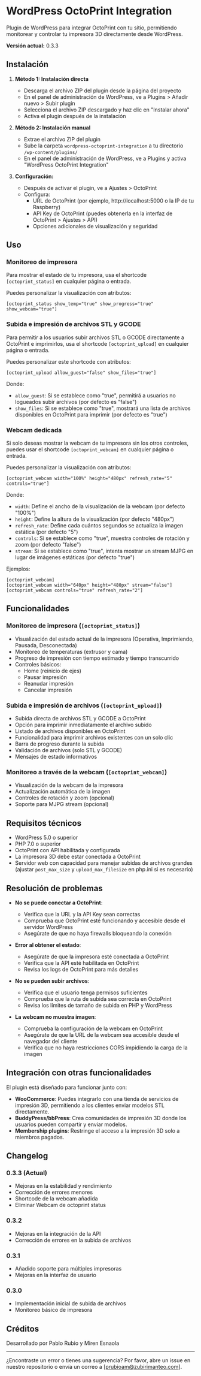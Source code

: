 # WordPress OctoPrint Integration

Plugin de WordPress para integrar OctoPrint con tu sitio, permitiendo monitorear y controlar tu impresora 3D directamente desde WordPress.

**Versión actual:** 0.3.3

## Instalación

1. **Método 1: Instalación directa**
   - Descarga el archivo ZIP del plugin desde la página del proyecto
   - En el panel de administración de WordPress, ve a Plugins > Añadir nuevo > Subir plugin
   - Selecciona el archivo ZIP descargado y haz clic en "Instalar ahora"
   - Activa el plugin después de la instalación

2. **Método 2: Instalación manual**
   - Extrae el archivo ZIP del plugin
   - Sube la carpeta `wordpress-octoprint-integration` a tu directorio `/wp-content/plugins/`
   - En el panel de administración de WordPress, ve a Plugins y activa "WordPress OctoPrint Integration"

3. **Configuración:**
   - Después de activar el plugin, ve a Ajustes > OctoPrint
   - Configura:
     - URL de OctoPrint (por ejemplo, http://localhost:5000 o la IP de tu Raspberry)
     - API Key de OctoPrint (puedes obtenerla en la interfaz de OctoPrint > Ajustes > API)
     - Opciones adicionales de visualización y seguridad

## Uso

### Monitoreo de impresora

Para mostrar el estado de tu impresora, usa el shortcode `[octoprint_status]` en cualquier página o entrada.

Puedes personalizar la visualización con atributos:

```
[octoprint_status show_temp="true" show_progress="true" show_webcam="true"]
```

### Subida e impresión de archivos STL y GCODE

Para permitir a los usuarios subir archivos STL o GCODE directamente a OctoPrint e imprimirlos, usa el shortcode `[octoprint_upload]` en cualquier página o entrada.

Puedes personalizar este shortcode con atributos:

```
[octoprint_upload allow_guest="false" show_files="true"]
```

Donde:
- `allow_guest`: Si se establece como "true", permitirá a usuarios no logueados subir archivos (por defecto es "false")
- `show_files`: Si se establece como "true", mostrará una lista de archivos disponibles en OctoPrint para imprimir (por defecto es "true")

### Webcam dedicada

Si solo deseas mostrar la webcam de tu impresora sin los otros controles, puedes usar el shortcode `[octoprint_webcam]` en cualquier página o entrada.

Puedes personalizar la visualización con atributos:

```
[octoprint_webcam width="100%" height="480px" refresh_rate="5" controls="true"]
```

Donde:
- `width`: Define el ancho de la visualización de la webcam (por defecto "100%")
- `height`: Define la altura de la visualización (por defecto "480px")
- `refresh_rate`: Define cada cuántos segundos se actualiza la imagen estática (por defecto "5")
- `controls`: Si se establece como "true", muestra controles de rotación y zoom (por defecto "false")
- `stream`: Si se establece como "true", intenta mostrar un stream MJPG en lugar de imágenes estáticas (por defecto "true")

Ejemplos:
```
[octoprint_webcam] 
[octoprint_webcam width="640px" height="480px" stream="false"] 
[octoprint_webcam controls="true" refresh_rate="2"]
```

## Funcionalidades

### Monitoreo de impresora (`[octoprint_status]`)
- Visualización del estado actual de la impresora (Operativa, Imprimiendo, Pausada, Desconectada)
- Monitoreo de temperaturas (extrusor y cama)
- Progreso de impresión con tiempo estimado y tiempo transcurrido
- Controles básicos:
  - Home (reinicio de ejes)
  - Pausar impresión
  - Reanudar impresión
  - Cancelar impresión

### Subida e impresión de archivos (`[octoprint_upload]`)
- Subida directa de archivos STL y GCODE a OctoPrint
- Opción para imprimir inmediatamente el archivo subido
- Listado de archivos disponibles en OctoPrint
- Funcionalidad para imprimir archivos existentes con un solo clic
- Barra de progreso durante la subida
- Validación de archivos (solo STL y GCODE)
- Mensajes de estado informativos

### Monitoreo a través de la webcam (`[octoprint_webcam]`)
- Visualización de la webcam de la impresora
- Actualización automática de la imagen
- Controles de rotación y zoom (opcional)
- Soporte para MJPG stream (opcional)

## Requisitos técnicos

- WordPress 5.0 o superior
- PHP 7.0 o superior
- OctoPrint con API habilitada y configurada
- La impresora 3D debe estar conectada a OctoPrint
- Servidor web con capacidad para manejar subidas de archivos grandes (ajustar `post_max_size` y `upload_max_filesize` en php.ini si es necesario)

## Resolución de problemas

- **No se puede conectar a OctoPrint**: 
  - Verifica que la URL y la API Key sean correctas
  - Comprueba que OctoPrint esté funcionando y accesible desde el servidor WordPress
  - Asegúrate de que no haya firewalls bloqueando la conexión

- **Error al obtener el estado**: 
  - Asegúrate de que la impresora esté conectada a OctoPrint
  - Verifica que la API esté habilitada en OctoPrint
  - Revisa los logs de OctoPrint para más detalles

- **No se pueden subir archivos**: 
  - Verifica que el usuario tenga permisos suficientes
  - Comprueba que la ruta de subida sea correcta en OctoPrint
  - Revisa los límites de tamaño de subida en PHP y WordPress

- **La webcam no muestra imagen**: 
  - Comprueba la configuración de la webcam en OctoPrint
  - Asegúrate de que la URL de la webcam sea accesible desde el navegador del cliente
  - Verifica que no haya restricciones CORS impidiendo la carga de la imagen

## Integración con otras funcionalidades

El plugin está diseñado para funcionar junto con:

- **WooCommerce**: Puedes integrarlo con una tienda de servicios de impresión 3D, permitiendo a los clientes enviar modelos STL directamente.
- **BuddyPress/bbPress**: Crea comunidades de impresión 3D donde los usuarios pueden compartir y enviar modelos.
- **Membership plugins**: Restringe el acceso a la impresión 3D solo a miembros pagados.

## Changelog

### 0.3.3 (Actual)
- Mejoras en la estabilidad y rendimiento
- Corrección de errores menores
- Shortcode de la webcam añadida
- Eliminar Webcam de octoprint status

### 0.3.2
- Mejoras en la integración de la API
- Corrección de errores en la subida de archivos

### 0.3.1
- Añadido soporte para múltiples impresoras
- Mejoras en la interfaz de usuario

### 0.3.0
- Implementación inicial de subida de archivos
- Monitoreo básico de impresora

## Créditos

Desarrollado por Pablo Rubio y Miren Esnaola

---

¿Encontraste un error o tienes una sugerencia? Por favor, abre un issue en nuestro repositorio o envía un correo a [prubioam@zubirimanteo.com].
